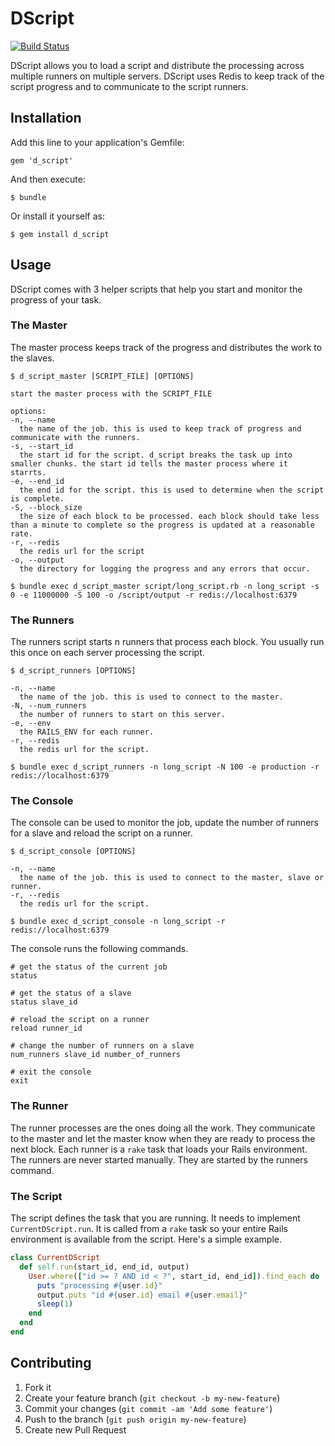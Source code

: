 # DScript

[![Build Status](https://travis-ci.org/weheartit/d_script.svg?branch=master)](https://travis-ci.org/weheartit/d_script)

DScript allows you to load a script and distribute the processing across multiple runners on multiple servers. DScript uses Redis to keep track of the script progress and to communicate to the script runners.

## Installation

Add this line to your application's Gemfile:

    gem 'd_script'

And then execute:

    $ bundle

Or install it yourself as:

    $ gem install d_script

## Usage

DScript comes with 3 helper scripts that help you start and monitor the progress of your task.

### The Master

The master process keeps track of the progress and distributes the work to the slaves.

```
$ d_script_master [SCRIPT_FILE] [OPTIONS]

start the master process with the SCRIPT_FILE

options:
-n, --name
  the name of the job. this is used to keep track of progress and communicate with the runners.
-s, --start_id
  the start id for the script. d_script breaks the task up into smaller chunks. the start id tells the master process where it starrts.
-e, --end_id
  the end id for the script. this is used to determine when the script is complete.
-S, --block_size
  the size of each block to be processed. each block should take less than a minute to complete so the progress is updated at a reasonable rate.
-r, --redis
  the redis url for the script
-o, --output
  the directory for logging the progress and any errors that occur.

$ bundle exec d_script_master script/long_script.rb -n long_script -s 0 -e 11000000 -S 100 -o /script/output -r redis://localhost:6379
```

### The Runners

The runners script starts n runners that process each block. You usually run this once on each server processing the script.

```
$ d_script_runners [OPTIONS]

-n, --name
  the name of the job. this is used to connect to the master.
-N, --num_runners
  the number of runners to start on this server.
-e, --env
  the RAILS_ENV for each runner.
-r, --redis
  the redis url for the script.

$ bundle exec d_script_runners -n long_script -N 100 -e production -r redis://localhost:6379
```

### The Console

The console can be used to monitor the job, update the number of runners for a slave and reload the script on a runner.

```
$ d_script_console [OPTIONS]

-n, --name
  the name of the job. this is used to connect to the master, slave or runner.
-r, --redis
  the redis url for the script.

$ bundle exec d_script_console -n long_script -r redis://localhost:6379
```

The console runs the following commands.

```
# get the status of the current job
status

# get the status of a slave
status slave_id

# reload the script on a runner
reload runner_id

# change the number of runners on a slave
num_runners slave_id number_of_runners

# exit the console
exit
```

### The Runner

The runner processes are the ones doing all the work. They communicate to the master and let the master know when they are ready to process the next block. Each runner is a `rake` task that loads your Rails environment. The runners are never started manually. They are started by the runners command.

### The Script

The script defines the task that you are running. It needs to implement `CurrentDScript.run`. It is called from a `rake` task so your entire Rails environment is available from the script. Here's a simple example.

```rb
class CurrentDScript
  def self.run(start_id, end_id, output)
    User.where(["id >= ? AND id < ?", start_id, end_id]).find_each do |user|
      puts "processing #{user.id}"
      output.puts "id #{user.id} email #{user.email}"
      sleep(1)
    end
  end
end
```

## Contributing

1. Fork it
2. Create your feature branch (`git checkout -b my-new-feature`)
3. Commit your changes (`git commit -am 'Add some feature'`)
4. Push to the branch (`git push origin my-new-feature`)
5. Create new Pull Request
